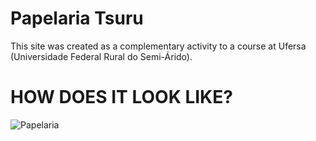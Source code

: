 # Papelaria Tsuru

This site was created as a complementary activity to a course at Ufersa (Universidade Federal Rural do Semi-Árido).

# HOW DOES IT LOOK LIKE?

![Papelaria](https://user-images.githubusercontent.com/68133032/208741396-907e052f-4f7b-4d61-9b2c-1a64397cf29a.png)
